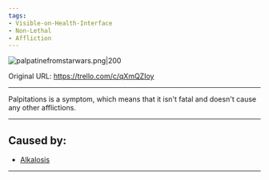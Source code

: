 ```yaml
---
tags:
- Visible-on-Health-Interface
- Non-Lethal
- Affliction
---
```


![palpatinefromstarwars.png\|200](/Symptoms/Palpitations%20-%20Attachments/6718845db30472d958dd7c7a.png)

Original URL: https://trello.com/c/qXmQZIoy

---

Palpitations is a symptom, which means that it isn't fatal and doesn't cause any other afflictions.

---

## Caused by:

- [Alkalosis](../Blood/Alkalosis.md)

---

